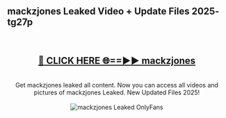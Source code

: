 <h2>mackzjones Leaked Video + Update Files 2025- tg27p</h2>
<br>
<div align="center">
<h2><a href="https://libra.edu.pl?mackzjones" rel="nofollow">🔴 CLICK HERE 🌐==►► mackzjones</a></h2>
<br>
Get mackzjones leaked all content. Now you can access all videos and pictures of mackzjones Leaked. New Updated Files 2025!
<br>
<br>
<a href="https://libra.edu.pl?mackzjones" rel="nofollow" data-target="animated-image.originalLink"><img src="https://i.ibb.co.com/WyWwxjT/player-gif2.gif" alt="mackzjones Leaked OnlyFans" style="max-width: 100%; display: inline-block;" data-target="animated-image.originalImage"></a>
</div>
<br>